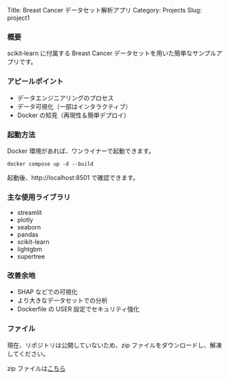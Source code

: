 Title: Breast Cancer データセット解析アプリ
Category: Projects
Slug: project1

### 概要

scikit‑learn に付属する Breast Cancer データセットを用いた簡単なサンプルアプリです。

### アピールポイント

- データエンジニアリングのプロセス
- データ可視化（一部はインタラクティブ）
- Docker の知見（再現性＆簡単デプロイ）

### 起動方法

Docker 環境があれば、ワンライナーで起動できます。

```
docker compose up -d --build
```

起動後、http://localhost:8501 で確認できます。

### 主な使用ライブラリ

- streamlit
- plotly
- seaborn
- pandas
- scikit-learn
- lightgbm
- supertree

### 改善余地

- SHAP などでの可視化
- より大きなデータセットでの分析
- Dockerfile の USER 設定でセキュリティ強化

### ファイル

現在、リポジトリは公開していないため、zip ファイルをダウンロードし、解凍してください。

zip ファイルは[こちら]({static}cancer-streamlit-app.zip)
